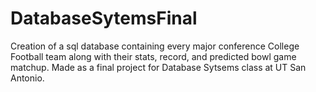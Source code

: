 # DatabaseSytemsFinal
Creation of a sql database containing every major conference College Football team along with their stats, record, and predicted bowl game matchup. Made as a final project for Database Sytsems class at UT San Antonio. 
